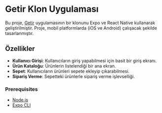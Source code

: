 # Getir Klon Uygulaması

Bu proje, [Getir](https://getir.com/) uygulamasının bir klonunu Expo ve React Native kullanarak geliştirilmiştir. Proje, mobil platformlarda (iOS ve Android) çalışacak şekilde tasarlanmıştır.

## Özellikler

- **Kullanıcı Girişi**: Kullanıcıların giriş yapabilmesi için basit bir giriş ekranı.
- **Ürün Kataloğu**: Ürünlerin listelendiği bir ana ekran.
- **Sepet**: Kullanıcıların ürünleri sepete ekleyip çıkarabilmesi.
- **Sipariş Verme**: Sepetteki ürünlerle sipariş verme işlevselliği.

### Prerequisites

- [Node.js](https://nodejs.org/)
- [Expo CLI](https://docs.expo.dev/get-started/installation/)




